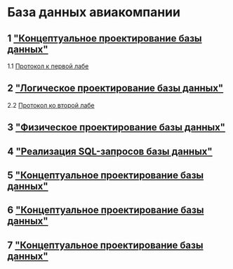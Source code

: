 # База данных авиакомпании

## 1 ["Концептуальное проектирование базы данных"](lab1.png)

1.1 [Протокол к первой лабе](Zhaba_BD_1.docx)

## 2 ["Логическое проектирование базы данных"](lab2.png)

2.2 [Протокол ко второй лабе](Zhaba_BD_2.docx)

## 3 ["Физическое проектирование базы данных"](Zhaba_BD_3.sql)

## 4 ["Реализация SQL-запросов базы данных"](3.png)

## 5 ["Концептуальное проектирование базы данных"](3.png)

## 6 ["Концептуальное проектирование базы данных"](3.png)

## 7 ["Концептуальное проектирование базы данных"](3.png)
